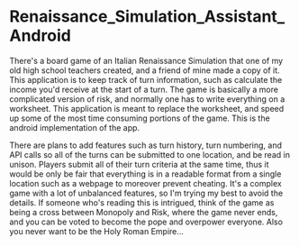 # Renaissance_Simulation_Assistant_Android
There's a board game of an Italian Renaissance Simulation that one of my old high school teachers created, and a friend of mine made a copy of it. This application is to keep track of turn information, such as calculate the income you'd receive at the start of a turn. The game is basically a more complicated version of risk, and normally one has to write everything on a worksheet. This application is meant to replace the worksheet, and speed up some of the most time consuming portions of the game. This is the android implementation of the app.

There are plans to add features such as turn history, turn numbering, and API calls so all of the turns can be submitted to one location, and be read in unison. Players submit all of their turn criteria at the same time, thus it would be only be fair that everything is in a readable format from a single location such as a webpage to moreover prevent cheating. It's a complex game with a lot of unbalanced features, so I'm trying my best to avoid the details. If someone who's reading this is intrigued, think of the game as being a cross between Monopoly and Risk, where the game never ends, and you can be voted to become the pope and overpower everyone. Also you never want to be the Holy Roman Empire...   